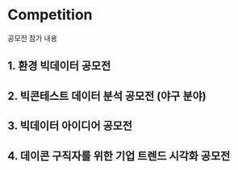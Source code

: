 # Competition
공모전 참가 내용

## 1. 환경 빅데이터 공모전
## 2. 빅콘테스트 데이터 분석 공모전 (야구 분야)
## 3. 빅데이터 아이디어 공모전
## 4. 데이콘 구직자를 위한 기업 트렌드 시각화 공모전
